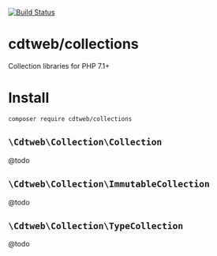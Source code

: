 [![Build Status](https://travis-ci.org/cdtweb/collections.svg?branch=master)](https://travis-ci.org/cdtweb/collections)

# cdtweb/collections

Collection libraries for PHP 7.1+

# Install

```
composer require cdtweb/collections
```

## `\Cdtweb\Collection\Collection`

@todo

## `\Cdtweb\Collection\ImmutableCollection`

@todo

## `\Cdtweb\Collection\TypeCollection`

@todo
